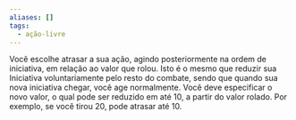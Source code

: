 ```yaml
---
aliases: []
tags:
  - ação-livre
---
```

 
Você escolhe atrasar a sua ação, agindo posteriormente na ordem de iniciativa, em relação ao valor que rolou. Isto é o mesmo que reduzir sua Iniciativa voluntariamente pelo resto do combate, sendo que quando sua nova iniciativa chegar, você age normalmente. Você deve especificar o novo valor, o qual pode ser reduzido em até 10, a partir do valor rolado. Por exemplo, se você tirou 20, pode atrasar até 10.